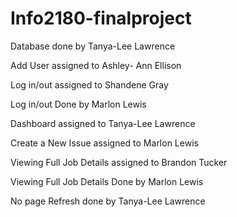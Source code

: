 # Info2180-finalproject
Database done by Tanya-Lee Lawrence 

Add User assigned to Ashley- Ann Ellison

Log in/out assigned to Shandene Gray

Log in/out Done by Marlon Lewis

Dashboard assigned to Tanya-Lee Lawrence

Create a New Issue assigned to Marlon Lewis

Viewing Full Job Details assigned to Brandon Tucker

Viewing Full Job Details Done by Marlon Lewis

No page Refresh done by Tanya-Lee Lawrence
